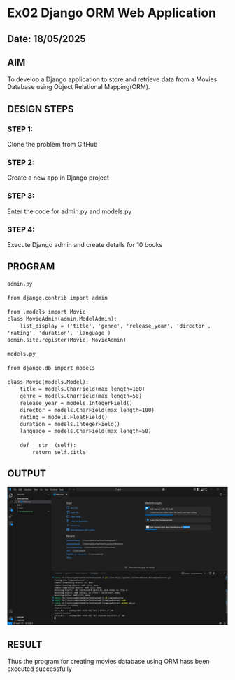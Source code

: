 # Ex02 Django ORM Web Application
## Date: 18/05/2025

## AIM
To develop a Django application to store and retrieve data from a Movies Database using Object Relational Mapping(ORM).

## DESIGN STEPS

### STEP 1:
Clone the problem from GitHub

### STEP 2:
Create a new app in Django project

### STEP 3:
Enter the code for admin.py and models.py

### STEP 4:
Execute Django admin and create details for 10 books

## PROGRAM
```
admin.py

from django.contrib import admin

from .models import Movie
class MovieAdmin(admin.ModelAdmin):
    list_display = ('title', 'genre', 'release_year', 'director', 'rating', 'duration', 'language')
admin.site.register(Movie, MovieAdmin)

models.py

from django.db import models

class Movie(models.Model):
    title = models.CharField(max_length=100)
    genre = models.CharField(max_length=50)
    release_year = models.IntegerField()
    director = models.CharField(max_length=100)
    rating = models.FloatField()
    duration = models.IntegerField()
    language = models.CharField(max_length=50)

    def __str__(self):
        return self.title
```


## OUTPUT

![alt text](<Screenshot (351).png>)


## RESULT
Thus the program for creating movies database using ORM hass been executed successfully
